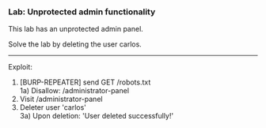 ### Lab: Unprotected admin functionality


This lab has an unprotected admin panel.

Solve the lab by deleting the user carlos.


_____

Exploit:

1) [BURP-REPEATER] send GET /robots.txt  
    1a) Disallow: /administrator-panel  
2) Visit /administrator-panel  
3) Deleter user 'carlos'  
    3a) Upon deletion: 'User deleted successfully!'  